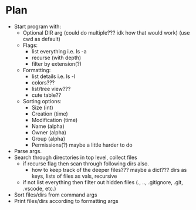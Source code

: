 # Plan

- Start program with:
    - Optional DIR arg (could do multiple??? idk how that would work) (use cwd as default)
    - Flags:
        - list everything   i.e. ls -a
        - recurse (with depth)
        - filter by extension(?)
    - Formatting:
        - list details      i.e. ls -l
        - colors???
        - list/tree view???
        - cute table??
    - Sorting options:
        - Size (int)
        - Creation (time)
        - Modification (time)
        - Name (alpha)
        - Owner (alpha)
        - Group (alpha)
        - Permissions(?) maybe a little harder to do
- Parse args.
- Search through directories in top level, collect files
    - if recurse flag then scan through following dirs also.
        - how to keep track of the deeper files??? maybe a dict??? dirs as keys, lists of files as vals, recursive
    - if not list everything then filter out hidden files (., .., .gitignore, .git, .vscode, etc.)
- Sort files/dirs from command args
- Print files/dirs according to formatting args 